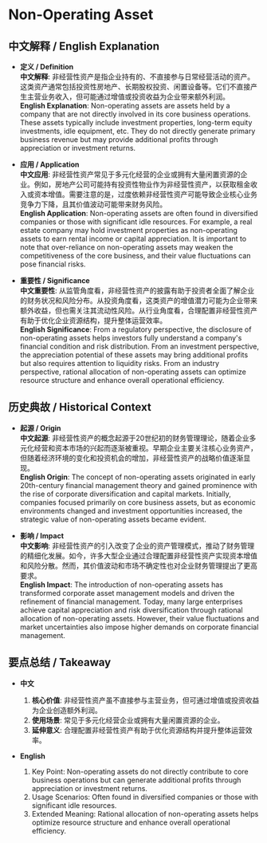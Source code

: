 # Non-Operating Asset

## 中文解释 / English Explanation

* **定义 / Definition**  
  **中文解释**: 非经营性资产是指企业持有的、不直接参与日常经营活动的资产。这类资产通常包括投资性房地产、长期股权投资、闲置设备等。它们不直接产生主营业务收入，但可能通过增值或投资收益为企业带来额外利润。  
  **English Explanation**: Non-operating assets are assets held by a company that are not directly involved in its core business operations. These assets typically include investment properties, long-term equity investments, idle equipment, etc. They do not directly generate primary business revenue but may provide additional profits through appreciation or investment returns.

* **应用 / Application**  
  **中文应用**: 非经营性资产常见于多元化经营的企业或拥有大量闲置资源的企业。例如，房地产公司可能持有投资性物业作为非经营性资产，以获取租金收入或资本增值。需要注意的是，过度依赖非经营性资产可能导致企业核心业务竞争力下降，且其价值波动可能带来财务风险。  
  **English Application**: Non-operating assets are often found in diversified companies or those with significant idle resources. For example, a real estate company may hold investment properties as non-operating assets to earn rental income or capital appreciation. It is important to note that over-reliance on non-operating assets may weaken the competitiveness of the core business, and their value fluctuations can pose financial risks.

* **重要性 / Significance**  
  **中文重要性**: 从监管角度看，非经营性资产的披露有助于投资者全面了解企业的财务状况和风险分布。从投资角度看，这类资产的增值潜力可能为企业带来额外收益，但也需关注其流动性风险。从行业角度看，合理配置非经营性资产有助于优化企业资源结构，提升整体运营效率。  
  **English Significance**: From a regulatory perspective, the disclosure of non-operating assets helps investors fully understand a company's financial condition and risk distribution. From an investment perspective, the appreciation potential of these assets may bring additional profits but also requires attention to liquidity risks. From an industry perspective, rational allocation of non-operating assets can optimize resource structure and enhance overall operational efficiency.

## 历史典故 / Historical Context

* **起源 / Origin**  
  **中文起源**: 非经营性资产的概念起源于20世纪初的财务管理理论，随着企业多元化经营和资本市场的兴起而逐渐被重视。早期企业主要关注核心业务资产，但随着经济环境的变化和投资机会的增加，非经营性资产的战略价值逐渐显现。  
  **English Origin**: The concept of non-operating assets originated in early 20th-century financial management theory and gained prominence with the rise of corporate diversification and capital markets. Initially, companies focused primarily on core business assets, but as economic environments changed and investment opportunities increased, the strategic value of non-operating assets became evident.

* **影响 / Impact**  
  **中文影响**: 非经营性资产的引入改变了企业的资产管理模式，推动了财务管理的精细化发展。如今，许多大型企业通过合理配置非经营性资产实现资本增值和风险分散。然而，其价值波动和市场不确定性也对企业财务管理提出了更高要求。  
  **English Impact**: The introduction of non-operating assets has transformed corporate asset management models and driven the refinement of financial management. Today, many large enterprises achieve capital appreciation and risk diversification through rational allocation of non-operating assets. However, their value fluctuations and market uncertainties also impose higher demands on corporate financial management.

## 要点总结 / Takeaway

* **中文**  
  1. **核心价值**: 非经营性资产虽不直接参与主营业务，但可通过增值或投资收益为企业创造额外利润。
  2. **使用场景**: 常见于多元化经营企业或拥有大量闲置资源的企业。
  3. **延伸意义**: 合理配置非经营性资产有助于优化资源结构并提升整体运营效率。

* **English**  
  1. Key Point: Non-operating assets do not directly contribute to core business operations but can generate additional profits through appreciation or investment returns.
  2. Usage Scenarios: Often found in diversified companies or those with significant idle resources.
  3. Extended Meaning: Rational allocation of non-operating assets helps optimize resource structure and enhance overall operational efficiency.